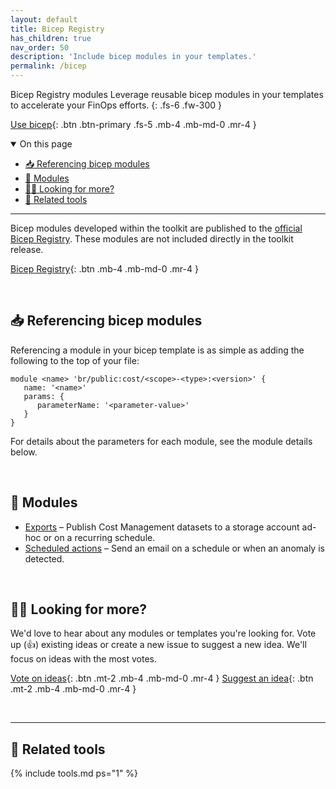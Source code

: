 ```yaml
---
layout: default
title: Bicep Registry
has_children: true
nav_order: 50
description: 'Include bicep modules in your templates.'
permalink: /bicep
---
```


<span class="fs-9 d-block mb-4">Bicep Registry modules</span>
Leverage reusable bicep modules in your templates to accelerate your FinOps efforts.
{: .fs-6 .fw-300 }

[Use bicep](#-referencing-bicep-modules){: .btn .btn-primary .fs-5 .mb-4 .mb-md-0 .mr-4 }

<details open markdown="1">
   <summary class="fs-2 text-uppercase">On this page</summary>

- [📥 Referencing bicep modules](#-referencing-bicep-modules)
- [🦾 Modules](#-modules)
- [🙋‍♀️ Looking for more?](#️-looking-for-more)
- [🧰 Related tools](#-related-tools)

</details>

---

Bicep modules developed within the toolkit are published to the [official Bicep Registry](https://azure.github.io/bicep-registry-modules). These modules are not included directly in the toolkit release.

[Bicep Registry](https://azure.github.io/bicep-registry-modules/#cost){: .btn .mb-4 .mb-md-0 .mr-4 }

<br>

## 📥 Referencing bicep modules

Referencing a module in your bicep template is as simple as adding the following to the top of your file:

```bicep
module <name> 'br/public:cost/<scope>-<type>:<version>' {
   name: '<name>'
   params: {
      parameterName: '<parameter-value>'
   }
}
```

For details about the parameters for each module, see the module details below.

<br>

## 🦾 Modules

- [Exports](exports.md) – Publish Cost Management datasets to a storage account ad-hoc or on a recurring schedule.
- [Scheduled actions](scheduled-actions.md) – Send an email on a schedule or when an anomaly is detected.

<br>

## 🙋‍♀️ Looking for more?

We'd love to hear about any modules or templates you're looking for. Vote up (👍) existing ideas or create a new issue to suggest a new idea. We'll focus on ideas with the most votes.

[Vote on ideas](https://github.com/microsoft/finops-toolkit/issues?q=is%3Aissue+is%3Aopen+label%3A%22Solution%3A+Bicep+Registry%22+sort%3Areactions-%2B1-desc){: .btn .mt-2 .mb-4 .mb-md-0 .mr-4 }
[Suggest an idea](https://aka.ms/ftk/idea){: .btn .mt-2 .mb-4 .mb-md-0 .mr-4 }

<br>

---

## 🧰 Related tools

{% include tools.md ps="1" %}

<br>
